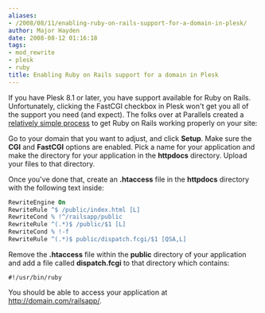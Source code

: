```yaml
---
aliases:
- /2008/08/11/enabling-ruby-on-rails-support-for-a-domain-in-plesk/
author: Major Hayden
date: 2008-08-12 01:16:18
tags:
- mod_rewrite
- plesk
- ruby
title: Enabling Ruby on Rails support for a domain in Plesk
---
```


If you have Plesk 8.1 or later, you have support available for Ruby on Rails. Unfortunately, clicking the FastCGI checkbox in Plesk won't get you all of the support you need (and expect). The folks over at Parallels created a [relatively simple process][1] to get Ruby on Rails working properly on your site:

Go to your domain that you want to adjust, and click **Setup**. Make sure the **CGI** and **FastCGI** options are enabled. Pick a name for your application and make the directory for your application in the **httpdocs** directory. Upload your files to that directory.

Once you've done that, create an **.htaccess** file in the **httpdocs** directory with the following text inside:

```apache
RewriteEngine On
RewriteRule ^$ /public/index.html [L]
RewriteCond % !^/railsapp/public
RewriteRule ^(.*)$ /public/$1 [L]
RewriteCond % !-f
RewriteRule ^(.*)$ public/dispatch.fcgi/$1 [QSA,L]
```

Remove the **.htaccess** file within the **public** directory of your application and add a file called **dispatch.fcgi** to that directory which contains:

```
#!/usr/bin/ruby
```

You should be able to access your application at http://domain.com/railsapp/.

 [1]: http://kb.parallels.com/en/5489
